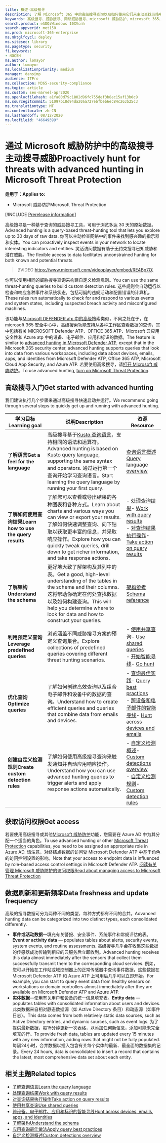 ```yaml
---
title: 概述-高级搜寻
description: 了解 Microsoft 365 中的高级搜寻查询以及如何使用它们来主动查找网络中的威胁和弱点
keywords: 高级搜寻、威胁搜寻、网络威胁搜寻、microsoft 威胁防护、microsoft 365、mtp、m365、搜索、查询、遥测、自定义检测、架构、kusto、microsoft 365、Microsoft 威胁防护
search.product: eADQiWindows 10XVcnh
search.appverid: met150
ms.prod: microsoft-365-enterprise
ms.mktglfcycl: deploy
ms.sitesec: library
ms.pagetype: security
f1.keywords:
- NOCSH
ms.author: lomayor
author: lomayor
ms.localizationpriority: medium
manager: dansimp
audience: ITPro
ms.collection: M365-security-compliance
ms.topic: article
ms.custom: seo-marvel-apr2020
ms.openlocfilehash: a1fa80d79c1802d96fc755def3b8ec15af13b0c9
ms.sourcegitcommit: 51097b18d94da20aa727ebfbeb6ec84c263b25c3
ms.translationtype: MT
ms.contentlocale: zh-CN
ms.lasthandoff: 08/12/2020
ms.locfileid: "46649399"
---
```

# <a name="proactively-hunt-for-threats-with-advanced-hunting-in-microsoft-threat-protection"></a><span data-ttu-id="9d5f8-104">通过 Microsoft 威胁防护中的高级搜寻主动搜寻威胁</span><span class="sxs-lookup"><span data-stu-id="9d5f8-104">Proactively hunt for threats with advanced hunting in Microsoft Threat Protection</span></span>

<span data-ttu-id="9d5f8-105">**适用于：**</span><span class="sxs-lookup"><span data-stu-id="9d5f8-105">**Applies to:**</span></span>
- <span data-ttu-id="9d5f8-106">Microsoft 威胁防护</span><span class="sxs-lookup"><span data-stu-id="9d5f8-106">Microsoft Threat Protection</span></span>

[!INCLUDE [Prerelease information](../includes/prerelease.md)]

<span data-ttu-id="9d5f8-107">高级搜寻是一种基于查询的威胁搜寻工具，可用于浏览多达 30 天的原始数据。</span><span class="sxs-lookup"><span data-stu-id="9d5f8-107">Advanced hunting is a query-based threat-hunting tool that lets you explore up to 30 days of raw data.</span></span> <span data-ttu-id="9d5f8-108">你可以主动检查网络中的事件来找到感兴趣的指示器和实体。</span><span class="sxs-lookup"><span data-stu-id="9d5f8-108">You can proactively inspect events in your network to locate interesting indicators and entities.</span></span> <span data-ttu-id="9d5f8-109">灵活访问数据有助于无约束搜寻已知威胁和潜在威胁。</span><span class="sxs-lookup"><span data-stu-id="9d5f8-109">The flexible access to data facilitates unconstrained hunting for both known and potential threats.</span></span>
<p></p>

> [!VIDEO https://www.microsoft.com/videoplayer/embed/RE4Bp7O]

<span data-ttu-id="9d5f8-110">你可以使用相同的威胁搜寻查询来构建自定义检测规则。</span><span class="sxs-lookup"><span data-stu-id="9d5f8-110">You can use the same threat-hunting queries to build custom detection rules.</span></span> <span data-ttu-id="9d5f8-111">这些规则会自动运行以检查和响应各种事件和系统状态，包括可疑的违规活动和配置错误的计算机。</span><span class="sxs-lookup"><span data-stu-id="9d5f8-111">These rules run automatically to check for and respond to various events and system states, including suspected breach activity and misconfigured machines.</span></span>

<span data-ttu-id="9d5f8-112">该功能与[Microsoft DEFENDER atp 中的高级](https://docs.microsoft.com/windows/security/threat-protection/microsoft-defender-atp/advanced-hunting-overview)搜索类似，不同之处在于，在 microsoft 365 安全中心中，高级搜索功能支持从各种工作区查看数据的查询，其中包括有关 MICROSOFT Defender ATP、OFFICE 365 ATP、Microsoft 云应用安全性和 Azure atp 中的设备、电子邮件、应用和标识的数据。</span><span class="sxs-lookup"><span data-stu-id="9d5f8-112">The feature is similar to [advanced hunting in Microsoft Defender ATP](https://docs.microsoft.com/windows/security/threat-protection/microsoft-defender-atp/advanced-hunting-overview), except that in the Microsoft 365 security center, advanced hunting supports queries that look into data from various workspaces, including data about devices, emails, apps, and identities from Microsoft Defender ATP, Office 365 ATP, Microsoft Cloud App Security, and Azure ATP.</span></span> <span data-ttu-id="9d5f8-113">若要使用高级搜寻，请[打开 Microsoft 威胁防护](mtp-enable.md)。</span><span class="sxs-lookup"><span data-stu-id="9d5f8-113">To use advanced hunting, [turn on Microsoft Threat Protection](mtp-enable.md).</span></span>

## <a name="get-started-with-advanced-hunting"></a><span data-ttu-id="9d5f8-114">高级搜寻入门</span><span class="sxs-lookup"><span data-stu-id="9d5f8-114">Get started with advanced hunting</span></span>

<span data-ttu-id="9d5f8-115">我们建议执行几个步骤来通过高级搜寻快速启动并运行。</span><span class="sxs-lookup"><span data-stu-id="9d5f8-115">We recommend going through several steps to quickly get up and running with advanced hunting.</span></span>

| <span data-ttu-id="9d5f8-116">学习目标</span><span class="sxs-lookup"><span data-stu-id="9d5f8-116">Learning goal</span></span> | <span data-ttu-id="9d5f8-117">说明</span><span class="sxs-lookup"><span data-stu-id="9d5f8-117">Description</span></span> | <span data-ttu-id="9d5f8-118">资源</span><span class="sxs-lookup"><span data-stu-id="9d5f8-118">Resource</span></span> |
|--|--|--|
| <span data-ttu-id="9d5f8-119">**了解语言**</span><span class="sxs-lookup"><span data-stu-id="9d5f8-119">**Get a feel for the language**</span></span> | <span data-ttu-id="9d5f8-120">高级搜寻基于[Kusto 查询语言](https://docs.microsoft.com/azure/kusto/query/)，支持相同的语法和运算符。</span><span class="sxs-lookup"><span data-stu-id="9d5f8-120">Advanced hunting is based on [Kusto query language](https://docs.microsoft.com/azure/kusto/query/), supporting the same syntax and operators.</span></span> <span data-ttu-id="9d5f8-121">通过运行第一个查询开始学习查询语言。</span><span class="sxs-lookup"><span data-stu-id="9d5f8-121">Start learning the query language by running your first query.</span></span> | [<span data-ttu-id="9d5f8-122">查询语言概述</span><span class="sxs-lookup"><span data-stu-id="9d5f8-122">Query language overview</span></span>](advanced-hunting-query-language.md) |
| <span data-ttu-id="9d5f8-123">**了解如何使用查询结果**</span><span class="sxs-lookup"><span data-stu-id="9d5f8-123">**Learn how to use the query results**</span></span> | <span data-ttu-id="9d5f8-124">了解您可以查看或导出结果的各种图表和各种方式。</span><span class="sxs-lookup"><span data-stu-id="9d5f8-124">Learn about charts and various ways you can view or export your results.</span></span> <span data-ttu-id="9d5f8-125">了解如何快速调整查询、向下钻取以获取更丰富的信息，并采取响应操作。</span><span class="sxs-lookup"><span data-stu-id="9d5f8-125">Explore how you can quickly tweak queries, drill down to get richer information, and take response actions.</span></span> | <span data-ttu-id="9d5f8-126">- [处理查询结果](advanced-hunting-query-results.md)</span><span class="sxs-lookup"><span data-stu-id="9d5f8-126">- [Work with query results](advanced-hunting-query-results.md)</span></span><br><span data-ttu-id="9d5f8-127">- [对查询结果执行操作](advanced-hunting-take-action.md)</span><span class="sxs-lookup"><span data-stu-id="9d5f8-127">- [Take action on query results](advanced-hunting-take-action.md)</span></span> |
| <span data-ttu-id="9d5f8-128">**了解架构**</span><span class="sxs-lookup"><span data-stu-id="9d5f8-128">**Understand the schema**</span></span> | <span data-ttu-id="9d5f8-129">更好地大致了解架构及其列中的表。</span><span class="sxs-lookup"><span data-stu-id="9d5f8-129">Get a good, high-level understanding of the tables in the schema and their columns.</span></span> <span data-ttu-id="9d5f8-130">这将帮助你确定在何处查找数据以及如何构建查询。</span><span class="sxs-lookup"><span data-stu-id="9d5f8-130">This will help you determine where to look for data and how to construct your queries.</span></span> | [<span data-ttu-id="9d5f8-131">架构参考</span><span class="sxs-lookup"><span data-stu-id="9d5f8-131">Schema reference</span></span>](advanced-hunting-schema-tables.md) |
| <span data-ttu-id="9d5f8-132">**利用预定义查询**</span><span class="sxs-lookup"><span data-stu-id="9d5f8-132">**Leverage predefined queries**</span></span> | <span data-ttu-id="9d5f8-133">浏览涵盖不同威胁搜寻方案的预定义查询集合。</span><span class="sxs-lookup"><span data-stu-id="9d5f8-133">Explore collections of predefined queries covering different threat hunting scenarios.</span></span> | <span data-ttu-id="9d5f8-134">- [使用共享查询](advanced-hunting-shared-queries.md)</span><span class="sxs-lookup"><span data-stu-id="9d5f8-134">- [Use shared queries](advanced-hunting-shared-queries.md)</span></span><br><span data-ttu-id="9d5f8-135">- [开始智能寻线](advanced-hunting-go-hunt.md)</span><span class="sxs-lookup"><span data-stu-id="9d5f8-135">- [Go hunt](advanced-hunting-go-hunt.md)</span></span> |
| <span data-ttu-id="9d5f8-136">**优化查询**</span><span class="sxs-lookup"><span data-stu-id="9d5f8-136">**Optimize queries**</span></span> | <span data-ttu-id="9d5f8-137">了解如何创建高效查询以及组合电子邮件和设备中的数据的查询。</span><span class="sxs-lookup"><span data-stu-id="9d5f8-137">Understand how to create efficient queries and queries that combine data from emails and devices.</span></span> | <span data-ttu-id="9d5f8-138">- [查询最佳实践](advanced-hunting-shared-queries.md)</span><span class="sxs-lookup"><span data-stu-id="9d5f8-138">- [Query best practices](advanced-hunting-shared-queries.md)</span></span> <br><span data-ttu-id="9d5f8-139">- [跨设备和电子邮件的智能寻线](advanced-hunting-best-practices.md)</span><span class="sxs-lookup"><span data-stu-id="9d5f8-139">- [Hunt across devices and emails](advanced-hunting-best-practices.md)</span></span> |
| <span data-ttu-id="9d5f8-140">**创建自定义检测规则**</span><span class="sxs-lookup"><span data-stu-id="9d5f8-140">**Create custom detection rules**</span></span> | <span data-ttu-id="9d5f8-141">了解如何使用高级搜寻查询来触发通知并自动应用响应操作。</span><span class="sxs-lookup"><span data-stu-id="9d5f8-141">Understand how you can use advanced hunting queries to trigger alerts and apply response actions automatically.</span></span> | <span data-ttu-id="9d5f8-142">- [自定义检测概述](custom-detections-overview.md)</span><span class="sxs-lookup"><span data-stu-id="9d5f8-142">- [Custom detections overview](custom-detections-overview.md)</span></span><br><span data-ttu-id="9d5f8-143">- [自定义检测规则](custom-detection-rules.md)</span><span class="sxs-lookup"><span data-stu-id="9d5f8-143">- [Custom detection rules](custom-detection-rules.md)</span></span> |

## <a name="get-access"></a><span data-ttu-id="9d5f8-144">获取访问权限</span><span class="sxs-lookup"><span data-stu-id="9d5f8-144">Get access</span></span>
<span data-ttu-id="9d5f8-145">若要使用高级搜寻或其他[Microsoft 威胁防护](microsoft-threat-protection.md)功能，您需要在 Azure AD 中为其分配一个适当的角色。</span><span class="sxs-lookup"><span data-stu-id="9d5f8-145">To use advanced hunting or other [Microsoft Threat Protection](microsoft-threat-protection.md) capabilities, you need to be assigned an appropriate role in Azure AD.</span></span> <span data-ttu-id="9d5f8-146">请注意，对终结点数据的访问受 Microsoft Defender ATP 中基于角色的访问控制设置的影响。</span><span class="sxs-lookup"><span data-stu-id="9d5f8-146">Note that your access to endpoint data is influenced by role-based access control settings in Microsoft Defender ATP.</span></span> [<span data-ttu-id="9d5f8-147">阅读有关管理 Microsoft 威胁防护的访问权限</span><span class="sxs-lookup"><span data-stu-id="9d5f8-147">Read about managing access to Microsoft Threat Protection</span></span>](mtp-permissions.md)

## <a name="data-freshness-and-update-frequency"></a><span data-ttu-id="9d5f8-148">数据刷新和更新频率</span><span class="sxs-lookup"><span data-stu-id="9d5f8-148">Data freshness and update frequency</span></span>
<span data-ttu-id="9d5f8-149">高级的搜寻数据可分为两种不同的类型，每种方式都有不同的合并。</span><span class="sxs-lookup"><span data-stu-id="9d5f8-149">Advanced hunting data can be categorized into two distinct types, each consolidated differently.</span></span>

- <span data-ttu-id="9d5f8-150">**事件或活动数据**—填充有关警报、安全事件、系统事件和常规评估的表。</span><span class="sxs-lookup"><span data-stu-id="9d5f8-150">**Event or activity data** — populates tables about alerts, security events, system events, and routine assessments.</span></span> <span data-ttu-id="9d5f8-151">高级搜寻几乎会在收集这些数据的传感器成功传输到相应的云服务后立即收到。</span><span class="sxs-lookup"><span data-stu-id="9d5f8-151">Advanced hunting receives this data almost immediately after the sensors that collect them successfully transmit them to the corresponding cloud services.</span></span> <span data-ttu-id="9d5f8-152">例如，您可以开始在工作站或域控制器上的正常传感器中查询事件数据，这些数据在 Microsoft Defender ATP 和 Azure ATP 上可用后几乎可以立即开始。</span><span class="sxs-lookup"><span data-stu-id="9d5f8-152">For example, you can start to query event data from healthy sensors on workstations or domain controllers almost immediately after they are available on Microsoft Defender ATP and Azure ATP.</span></span>
- <span data-ttu-id="9d5f8-153">**实体数据**—使用有关用户和设备的统一信息填充表。</span><span class="sxs-lookup"><span data-stu-id="9d5f8-153">**Entity data** — populates tables with consolidated information about users and devices.</span></span> <span data-ttu-id="9d5f8-154">此类数据来自相对静态数据源（如 Active Directory 条目）和动态源（如事件日志）。</span><span class="sxs-lookup"><span data-stu-id="9d5f8-154">This data comes from both relatively static data sources, such as Active Directory entries, and dynamic sources, such as event logs.</span></span> <span data-ttu-id="9d5f8-155">为了提供最新数据，每15分钟更新一次表格，以添加任何新信息，添加可能未完全填充的行。</span><span class="sxs-lookup"><span data-stu-id="9d5f8-155">To provide fresh data, tables are updated every 15 minutes with any new information, adding rows that might not be fully populated.</span></span> <span data-ttu-id="9d5f8-156">每隔24小时，合并数据以插入包含有关每个实体的最新、最全面的数据集的记录。</span><span class="sxs-lookup"><span data-stu-id="9d5f8-156">Every 24 hours, data is consolidated to insert a record that contains the latest, most comprehensive data set about each entity.</span></span>

## <a name="related-topics"></a><span data-ttu-id="9d5f8-157">相关主题</span><span class="sxs-lookup"><span data-stu-id="9d5f8-157">Related topics</span></span>
- [<span data-ttu-id="9d5f8-158">了解查询语言</span><span class="sxs-lookup"><span data-stu-id="9d5f8-158">Learn the query language</span></span>](advanced-hunting-query-language.md)
- [<span data-ttu-id="9d5f8-159">处理查询结果</span><span class="sxs-lookup"><span data-stu-id="9d5f8-159">Work with query results</span></span>](advanced-hunting-query-results.md)
- [<span data-ttu-id="9d5f8-160">对查询结果执行操作</span><span class="sxs-lookup"><span data-stu-id="9d5f8-160">Take action on query results</span></span>](advanced-hunting-take-action.md)
- [<span data-ttu-id="9d5f8-161">使用共享查询</span><span class="sxs-lookup"><span data-stu-id="9d5f8-161">Use shared queries</span></span>](advanced-hunting-shared-queries.md)
- [<span data-ttu-id="9d5f8-162">跨设备、电子邮件、应用和标识的智能寻线</span><span class="sxs-lookup"><span data-stu-id="9d5f8-162">Hunt across devices, emails, apps, and identities</span></span>](advanced-hunting-query-emails-devices.md)
- [<span data-ttu-id="9d5f8-163">了解架构</span><span class="sxs-lookup"><span data-stu-id="9d5f8-163">Understand the schema</span></span>](advanced-hunting-schema-tables.md)
- [<span data-ttu-id="9d5f8-164">应用查询最佳做法</span><span class="sxs-lookup"><span data-stu-id="9d5f8-164">Apply query best practices</span></span>](advanced-hunting-best-practices.md)
- [<span data-ttu-id="9d5f8-165">自定义检测概述</span><span class="sxs-lookup"><span data-stu-id="9d5f8-165">Custom detections overview</span></span>](custom-detections-overview.md)
